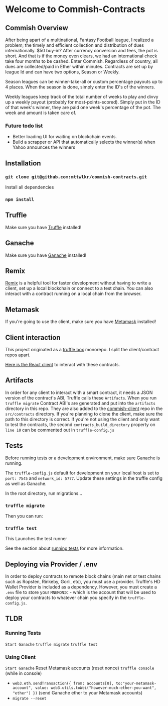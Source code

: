# Welcome to Commish-Contracts

## Commish Overview

After being apart of a multinational, Fantasy Football league, I realized a problem; the timely and efficient collection and distribution of dues internationally. \$50 buy-in? After currency conversion and fees, the pot is short. And that is if the money even clears, we had an international check take four months to be cashed. Enter Commish. Regardless of country, all dues are collected/paid in Ether within minutes. Contracts are set up by league Id and can have two options, Season or Weekly.

Season leagues can be winner-take-all or custom percentage payouts up to 4 places. When the season is done, simply enter the ID's of the winners.

Weekly leagues keep track of the total number of weeks to play and divvy up a weekly payout (probably for most-points-scored). Simply put in the ID of that week's winner, they are paid one week's percentage of the pot. The week and amount is taken care of.

### Future todo list

- Better loading UI for waiting on blockchain events.
- Build a scrapper or API that automatically selects the winner(s) when Yahoo announces the winners

## Installation

### `git clone git@github.com:mttwlkr/commish-contracts.git`

Install all dependencies

### `npm install`

## Truffle

Make sure you have [Truffle](https://www.trufflesuite.com/truffle) installed!

## Ganache

Make sure you have [Ganache](https://www.trufflesuite.com/ganache) installed!

## Remix

[Remix](https://www.trufflesuite.com/ganache) is a helpful tool for faster development without having to write a client, set up a local blockchain or connect to a test chain. You can also interact with a contract running on a local chain from the browser.

## Metamask

If you're going to use the client, make sure you have [Metamask](https://www.trufflesuite.com/ganache) installed!

## Client interaction

This project originated as a [truffle box](https://www.trufflesuite.com/boxes) monorepo. I split the client/contract repos apart.

[Here is the React client](https://github.com/mttwlkr/commish-client) to interact with these contracts.

## Artifacts

In order for any client to interact with a smart contract, it needs a JSON version of the contract's ABI, Truffle calls these `Artifacts`. When you run `truffle migrate` Contract ABI's are generated and put into the `artifacts` directory in this repo. They are also added to the [commish-client](https://github.com/mttwlkr/commish-client) repo in the `src/contracts` directory. If you're planning to clone the client, make sure the path to this directory is correct. If you're not using the client and only want to test the contracts, the second `contracts_build_directory` property on `line 10` can be commented out in `truffle-config.js`

## Tests

Before running tests or a development environment, make sure Ganache is running.

The `truffle-config.js` default for development on your local host is set to `port: 7545` and `network_id: 5777`. Update these settings in the truffle config as well as Ganache.

In the root directory, run migrations...

### `truffle migrate`

Then you can run:

### `truffle test`

This Launches the test runner<br  />

See the section about [running tests](https://www.trufflesuite.com/docs/truffle/testing/testing-your-contracts) for more information.

## Deploying via Provider / .env

In order to deploy contracts to remote block chains (main net or test chains such as Ropsten, Rinkeby, Gorli, etc), you must use a provider. Truffle's HD Wallet Provider is included as a dependency. However, you must create a `.env` file to store your `MNEMONIC` - which is the account that will be used to deploy your contracts to whatever chain you specify in the `truffle-config.js`.

## TLDR

### Running Tests

`Start Ganache`
`truffle migrate`
`truffle test`

### Using Client

`Start Ganache`
Reset Metamask accounts (reset nonce)
`truffle console` (while in console)

- `web3.eth.sendTransaction({ from: accounts[0], to:"your-metamask-account", value: web3.utils.toWei("however-much-ether-you-want", "ether") })` (send Ganache ether to your Metamask accounts)
- `migrate --reset`
